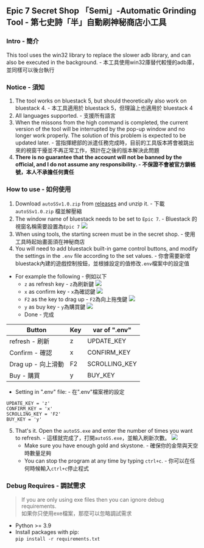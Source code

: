 ## Epic 7 Secret Shop 「Semi」-Automatic Grinding Tool - 第七史詩「半」自動刷神秘商店小工具

### Intro - 簡介
This tool uses the win32 library to replace the slower adb library, and can also be executed in the background. - 本工具使用win32庫替代較慢的adb庫，並同樣可以後台執行

### Notice - 須知
1. The tool works on bluestack 5, but should theoretically also work on bluestack 4. - 本工具適用於 bluestack 5，但理論上也適用於 bluestack 4
2. All languages supported. - 支援所有語言
3. When the missons from the high command is completed, the current version of the tool will be interrupted by the pop-up window and no longer work properly. The solution of this problem is expected to be updated later. - 當指揮總部的派遣任務完成時，目前的工具版本將會被跳出來的視窗干擾並不再正常工作，預計在之後的版本解決此問題
4. **There is no guarantee that the account will not be banned by the official, and I do not assume any responsibility. - 不保證不會被官方鎖帳號，本人不承擔任何責任**

### How to use - 如何使用
1. Download `autoSSv1.0.zip` from [releases](https://github.com/TimuXDXD/Epic7-auto-grind-secret-shop/releases/tag/v1.0) and unzip it. - 下載 `autoSSv1.0.zip` 檔並解壓縮
2. The window name of bluestack needs to be set to `Epic 7`. - Bluestack 的視窗名稱需要設置為`Epic 7`
![](https://hackmd.io/_uploads/BJtmQWCw3.png)
3. When using tools, the starting screen must be in the secret shop. - 使用工具時起始畫面須在神秘商店
4. You will need to add bluestack built-in game control buttons, and modify the settings in the `.env` file according to the set values. - 你會需要新增bluestack內建的遊戲控制按鈕，並根據設定的值修改`.env`檔案中的設定值
* For example the following - 例如以下
    * `z` as refresh key - `z`為刷新鍵
    ![](https://hackmd.io/_uploads/HJZ4CJAP2.png)
    * `x` as confirm key - `x`為確認鍵
    ![](https://hackmd.io/_uploads/HkwaJgRPn.png)
    * `F2` as the key to drag up - `F2`為向上拖曳鍵
    ![](https://hackmd.io/_uploads/r1UmZgADn.png)
    * `y` as buy key - `y`為購買鍵
    ![](https://hackmd.io/_uploads/rkPkMl0Dh.png)
    * Done - 完成
    
| Button | Key | var of ".env" |
| -------- | -------- | -------- |
| refresh - 刷新 | z | UPDATE_KEY |
| Confirm - 確認 | x | CONFIRM_KEY |
| Drag up - 向上滑動 | F2 | SCROLLING_KEY |
| Buy - 購買 | y | BUY_KEY |

* Setting in ".env" file: - 在".env"檔案裡的設定
```
UPDATE_KEY = 'z'
CONFIRM_KEY = 'x'
SCROLLING_KEY = 'F2'
BUY_KEY = 'y'
```
5. That's it. Open the `autoSS.exe` and enter the number of times you want to refresh. - 這樣就完成了，打開`autoSS.exe`，並輸入刷新次數。
![](https://hackmd.io/_uploads/rkqnmxAPn.png)
    * Make sure you have enough gold and skystone. - 確保你的金幣與天空時數量足夠
    * You can stop the program at any time by typing `ctrl+c`. - 你可以在任何時候輸入`ctrl+c`停止程式

### Debug Requires - 調試需求
> If you are only using exe files then you can ignore debug requirements.<br>如果你只使用exe檔案，那麼可以忽略調試需求

* Python >= 3.9
* Install packages with pip: <br>`pip install -r requirements.txt`
